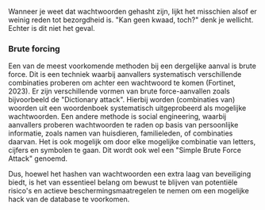 Wanneer je weet dat wachtwoorden gehasht zijn, lijkt het misschien alsof er weinig reden tot bezorgdheid is. "Kan geen kwaad, toch?" denk je wellicht. Echter is dit niet het geval.

### Brute forcing
Een van de meest voorkomende methoden bij een dergelijke aanval is brute force. Dit is een techniek waarbij aanvallers systematisch verschillende combinaties proberen om achter een wachtwoord te komen (Fortinet, 2023). Er zijn verschillende vormen van brute force-aanvallen zoals bijvoorbeeld de "Dictionary attack". Hierbij worden (combinaties van) woorden uit een woordenboek systematisch uitgeprobeerd als mogelijke wachtwoorden. Een andere methode is social engineering, waarbij aanvallers proberen wachtwoorden te raden op basis van persoonlijke informatie, zoals namen van huisdieren, familieleden, of combinaties daarvan. Het is ook mogelijk om door elke mogelijke combinatie van letters, cijfers en symbolen te gaan. Dit wordt ook wel een "Simple Brute Force Attack" genoemd.

Dus, hoewel het hashen van wachtwoorden een extra laag van beveiliging biedt, is het van essentieel belang om bewust te blijven van potentiële risico's en actieve beschermingsmaatregelen te nemen om een mogelijke hack van de database te voorkomen.